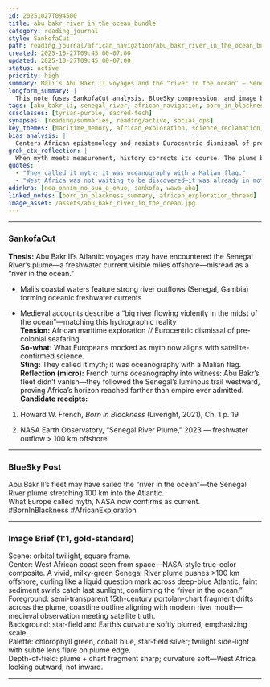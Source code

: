 ```yaml
---
id: 20251027T094500
title: abu_bakr_river_in_the_ocean_bundle
category: reading_journal
style: SankofaCut
path: reading_journal/african_navigation/abu_bakr_river_in_the_ocean_bundle
created: 2025-10-27T09:45:00-07:00
updated: 2025-10-27T09:45:00-07:00
status: active
priority: high
summary: Mali’s Abu Bakr II voyages and the “river in the ocean” — Senegal River plume as historical proof of African Atlantic exploration.
longform_summary: |
  This note fuses SankofaCut analysis, BlueSky compression, and image brief into one archival artifact. It interprets Howard French’s discussion of Mali’s maritime reach through the lens of modern oceanography, aligning Arab chronicles of a “river in the ocean” with NASA’s confirmation of the Senegal River plume. The post and image re-cast Abu Bakr II not as mythic casualty but as empirical navigator—an early explorer of Atlantic currents.
tags: [abu_bakr_ii, senegal_river, african_navigation, born_in_blackness, oceanography, bluesky, sankofacut]
cssclasses: [tyrian-purple, sacred-tech]
synapses: [reading/summaries, reading/active, social_ops]
key_themes: [maritime_memory, african_exploration, science_reclamation, historical_verification]
bias_analysis: |
  Centers African epistemology and resists Eurocentric dismissal of pre-colonial navigation. Uses modern scientific validation as complement, not replacement, for oral and written African sources.
grok_ctx_reflection: |
  When myth meets measurement, history corrects its course. The plume becomes proof, the current becomes continuity.
quotes:
  - "They called it myth; it was oceanography with a Malian flag."
  - "West Africa was not waiting to be discovered—it was already in motion."
adinkra: [nea_onnim_no_sua_a_ohuo, sankofa, wawa_aba]
linked_notes: [born_in_blackness_summary, african_exploration_thread]
image_asset: /assets/abu_bakr_river_in_the_ocean.jpg
---
```

---

### **SankofaCut**

**Thesis:** Abu Bakr II’s Atlantic voyages may have encountered the Senegal River’s plume—a freshwater current visible miles offshore—misread as a “river in the ocean.”

- Mali’s coastal waters feature strong river outflows (Senegal, Gambia) forming oceanic freshwater currents
    
- Medieval accounts describe a “big river flowing violently in the midst of the ocean”—matching this hydrographic reality  
    **Tension:** African maritime exploration // Eurocentric dismissal of pre-colonial seafaring  
    **So-what:** What Europeans mocked as myth now aligns with satellite-confirmed science.  
    **Sting:** They called it myth; it was oceanography with a Malian flag.  
    **Reflection (micro):** French turns oceanography into witness: Abu Bakr’s fleet didn’t vanish—they followed the Senegal’s luminous trail westward, proving Africa’s horizon reached farther than empire ever admitted.  
    **Candidate receipts:**
    

1. Howard W. French, _Born in Blackness_ (Liveright, 2021), Ch. 1 p. 19
    
2. NASA Earth Observatory, “Senegal River Plume,” 2023 — freshwater outflow > 100 km offshore
    

---

### **BlueSky Post**

Abu Bakr II’s fleet may have sailed the “river in the ocean”—the Senegal River plume stretching 100 km into the Atlantic.  
What Europe called myth, NASA now confirms as current.  
#BornInBlackness #AfricanExploration

---

### **Image Brief (1:1, gold-standard)**

Scene: orbital twilight, square frame.  
Center: West African coast seen from space—NASA-style true-color composite. A vivid, milky-green Senegal River plume pushes >100 km offshore, curling like a liquid question mark across deep-blue Atlantic; faint sediment swirls catch last sunlight, confirming the “river in the ocean.”  
Foreground: semi-transparent 15th-century portolan-chart fragment drifts across the plume, coastline outline aligning with modern river mouth—medieval observation meeting satellite truth.  
Background: star-field and Earth’s curvature softly blurred, emphasizing scale.  
Palette: chlorophyll green, cobalt blue, star-field silver; twilight side-light with subtle lens flare on plume edge.  
Depth-of-field: plume + chart fragment sharp; curvature soft—West Africa looking outward, not inward.

---






